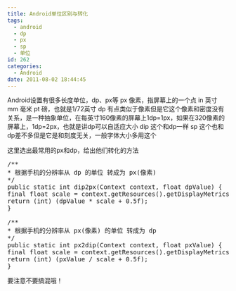 ```yaml
---
title: Android单位区别与转化
tags:
  - android
  - dp
  - px
  - sp
  - 单位
id: 262
categories:
  - Android
date: 2011-08-02 18:44:45
---
```


Android设置有很多长度单位，dp、px等
px   像素，指屏幕上的一个点
in   英寸
mm   毫米
pt   磅，也就是1/72英寸
dp   有点类似于像素但是它这个像素和密度没有关系，是一种抽象单位，在每英寸160像素的屏幕上1dp=1px，如果在320像素的屏幕上，1dp=2px，也就是讲dp可以自适应大小
dip  这个和dp一样
sp   这个也和dp差不多但是它是和刻度无关，一般字体大小多用这个

这里选出最常用的px和dp，给出他们转化的方法
<pre name="code" class="java">
/**
* 根据手机的分辨率从 dp 的单位 转成为 px(像素)
*/
public static int dip2px(Context context, float dpValue) {
final float scale = context.getResources().getDisplayMetrics().density;
return (int) (dpValue * scale + 0.5f);
}

/**
* 根据手机的分辨率从 px(像素) 的单位 转成为 dp
*/
public static int px2dip(Context context, float pxValue) {
final float scale = context.getResources().getDisplayMetrics().density;
return (int) (pxValue / scale + 0.5f);
}
</pre>

要注意不要搞混哦！
